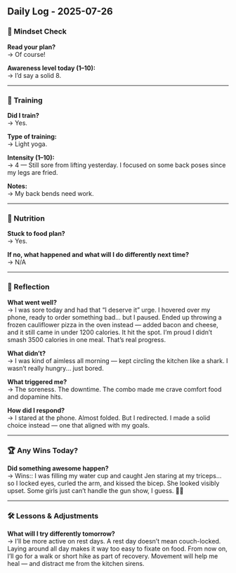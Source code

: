 ## Daily Log - 2025-07-26

### 🧠 Mindset Check

**Read your plan?**  
→ Of course!

**Awareness level today (1–10):**  
→ I’d say a solid 8.

---

### 💪 Training

**Did I train?**  
→ Yes.

**Type of training:**  
→ Light yoga.

**Intensity (1–10):**  
→ 4 — Still sore from lifting yesterday. I focused on some back poses since my legs are fried.

**Notes:**  
→ My back bends need work.

---

### 🥣 Nutrition

**Stuck to food plan?**  
→ Yes.

**If no, what happened and what will I do differently next time?**  
→ N/A

---

### 🎯 Reflection

**What went well?**  
→ I was sore today and had that “I deserve it” urge. I hovered over my phone, ready to order something bad... but I paused. Ended up throwing a frozen cauliflower pizza in the oven instead — added bacon and cheese, and it still came in under 1200 calories. It hit the spot. I’m proud I didn’t smash 3500 calories in one meal. That’s real progress.

**What didn’t?**  
→ I was kind of aimless all morning — kept circling the kitchen like a shark. I wasn’t really hungry... just bored.

**What triggered me?**  
→ The soreness. The downtime. The combo made me crave comfort food and dopamine hits.

**How did I respond?**  
→ I stared at the phone. Almost folded. But I redirected. I made a solid choice instead — one that aligned with my goals.

---

### 🏆 Any Wins Today?

**Did something awesome happen?**  
→ Wins:: I was filling my water cup and caught Jen staring at my triceps... so I locked eyes, curled the arm, and kissed the bicep. She looked visibly upset. Some girls just can’t handle the gun show, I guess. 💪😎

---

### 🛠 Lessons & Adjustments

**What will I try differently tomorrow?**  
→ I’ll be more active on rest days. A rest day doesn’t mean couch-locked. Laying around all day makes it way too easy to fixate on food. From now on, I’ll go for a walk or short hike as part of recovery. Movement will help me heal — and distract me from the kitchen sirens.